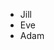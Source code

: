 <!DOCTYPE html>
<html lang="en">
  <head>
    <meta charset="utf-8" />
    <meta
      name="viewport"
      content="width=device-width, initial-scale=1, shrink-to-fit=no"
    />
    <meta
      name="description"
      content="G H S J U L I A  N | Ghs Julian | Web Developer And Designer | Ghs Julian Programmer | PHP Developer & Programmer | Programmer Ghs Julian"
    />
    <meta
      name="author"
      content="G H S J U L I A  N | Ghs Julian | Web Developer And Designer | Ghs Julian Programmer | PHP Developer & Programmer | Programmer Ghs Julian"
    />
    <title > G H S J U L I A  N | Ghs Julian | Web Developer And Designer | Ghs Julian Programmer | PHP Developer & Programmer | Programmer Ghs Julian </title>
<link rel="stylesheet" href="css/w3.css">
<style>
.list {
  width : 200px;
  
}
</style>
</head>
<body>

<div class="w3-container">
<div class="list">
  <ul class="w3-ul w3-hoverable">
    <li>Jill</li>
    <li>Eve</li>
    <li>Adam</li>
  </ul>
  </div>
</div>

</body>
</html> 
